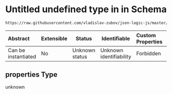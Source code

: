 # Untitled undefined type in in Schema

```txt
https://raw.githubusercontent.com/vladislav-zubov/json-logic-js/master/schemas/operators/misc/in.json#/properties
```




| Abstract            | Extensible | Status         | Identifiable            | Custom Properties | Additional Properties | Access Restrictions | Defined In                                                 |
| :------------------ | ---------- | -------------- | ----------------------- | :---------------- | --------------------- | ------------------- | ---------------------------------------------------------- |
| Can be instantiated | No         | Unknown status | Unknown identifiability | Forbidden         | Allowed               | none                | [in.json\*](operators/misc/in.json "open original schema") |

## properties Type

unknown
